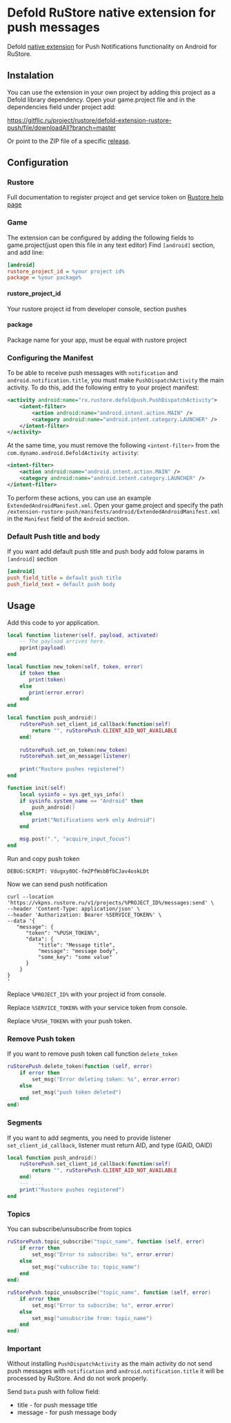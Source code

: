 # Defold RuStore native extension for push messages

Defold [native extension](https://www.defold.com/manuals/extensions/) for Push Notifications functionality on Android for RuStore.

## Instalation

You can use the extension in your own project by adding this project as a Defold library dependency. Open your game.project file and in the dependencies field under project add:

<https://gitflic.ru/project/rustore/defold-extension-rustore-push/file/downloadAll?branch=master>

Or point to the ZIP file of a specific [release](https://gitflic.ru/project/rustore/defold-extension-rustore-push/release/).

## Configuration

### Rustore

Full documentation to register project and get service token on [Rustore help page](https://help.rustore.ru/rustore/for_developers/developer-documentation/sdk_push-notifications/sens_push_notifications)

### Game

The extension can be configured by adding the following fields to game.project(just open this file in any text editor)
Find `[android]` section, and add line:

```ini
[android]
rustore_project_id = %your project id%
package = %your package%
```

#### rustore_project_id

Your rustore project id from developer console, section pushes

#### package

Package name for your app, must be equal with rustore project

### Configuring the Manifest

To be able to receive push messages with `notification` and `android.notification.title`, you must make `PushDispatchActivity` the main activity. To do this, add the following entry to your project manifest:

```xml
<activity android:name="ru.rustore.defoldpush.PushDispatchActivity">
	<intent-filter>
		<action android:name="android.intent.action.MAIN" />
		<category android:name="android.intent.category.LAUNCHER" />
	</intent-filter>
</activity>
```

At the same time, you must remove the following `<intent-filter>` from the `com.dynamo.android.DefoldActivity activity`:

```xml
<intent-filter>
	<action android:name="android.intent.action.MAIN" />
	<category android:name="android.intent.category.LAUNCHER" />
</intent-filter>
```

To perform these actions, you can use an example `ExtendedAndroidManifest.xml`. Open your game.project and specify the path `/extension-rustore-push/manifests/android/ExtendedAndroidManifest.xml` in the `Manifest` field of the `Android` section.

### Default Push title and body

If you want add default push title and push body add folow params in `[android]` section

```ini
[android]
push_field_title = default push title
push_field_text = default push body
```

## Usage

Add this code to yor application.

```lua
local function listener(self, payload, activated)
    -- The payload arrives here.
    pprint(payload)
end

local function new_token(self, token, error)
    if token then
       print(token)
    else
       print(error.error)
    end
end

local function push_android()
    ruStorePush.set_client_id_callback(function(self)
        return "", ruStorePush.CLIENT_AID_NOT_AVAILABLE
    end)
    
    ruStorePush.set_on_token(new_token)
    ruStorePush.set_on_message(listener)
    
    print("Rustore pushes registered")
end

function init(self)
    local sysinfo = sys.get_sys_info()
    if sysinfo.system_name == "Android" then
        push_android()
    else
        print("Notifications work only Android")
    end

    msg.post(".", "acquire_input_focus")
end
```

Run and copy push token

```log
DEBUG:SCRIPT: Vdugxy8OC-fm2PfWsbBfbCJav4oskLDt
```

Now we can send push notification

```curl
curl --location 'https://vkpns.rustore.ru/v1/projects/%PROJECT_ID%/messages:send' \
--header 'Content-Type: application/json' \
--header 'Authorization: Bearer %SERVICE_TOKEN%' \
--data '{
   "message": {
      "token": "%PUSH_TOKEN%",
      "data": {
          "title": "Message title",
          "message": "message body",
          "some_key": "some value"
      }
    }
}
'
```

Replace `%PROJECT_ID%` with your project id from console.

Replace `%SERVICE_TOKEN%` with your service token from console.

Replace `%PUSH_TOKEN%` with your push token.

### Remove Push token

If you want to remove push token call function `delete_token`

```lua
ruStorePush.delete_token(function (self, error)
    if error then
        set_msg("Error deleting token: %s", error.error)
    else
        set_msg("push token deleted")
    end
end)
```

### Segments

If you want to add segments, you need to provide listener `set_client_id_callback`, listener must return AID, and type (GAID, OAID)

```lua
local function push_android()
    ruStorePush.set_client_id_callback(function(self)
        return "", ruStorePush.CLIENT_AID_NOT_AVAILABLE
    end)
    --- ....
    print("Rustore pushes registered")
end
```

### Topics

You can subscribe/unsubscribe from topics

```lua
ruStorePush.topic_subscribe("topic_name", function (self, error)
    if error then
        set_msg("Error to subscribe: %s", error.error)
    else
        set_msg("subscribe to: topic_name")
    end
end)

ruStorePush.topic_unsubscribe("topic_name", function (self, error)
    if error then
        set_msg("Error to subscribe: %s", error.error)
    else
        set_msg("unsubscribe from: topic_name")
    end
end)
```

### Important

Without installing `PushDispatchActivity` as the main activity do not send push messages with `notification` and `android.notification.title` it will be processed by RuStore. And do not work properly.

Send `Data` push with follow field:

- title - for push message title
- message - for push message body
